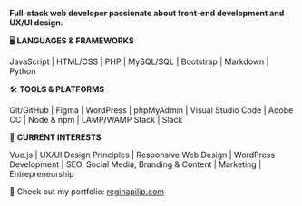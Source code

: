 **Full-stack web developer passionate about front-end development and UX/UI design.**

🖥 **LANGUAGES & FRAMEWORKS**

JavaScript | HTML/CSS | PHP | MySQL/SQL | Bootstrap | Markdown | Python



🛠 **TOOLS & PLATFORMS**

Git/GitHub | Figma | WordPress | phpMyAdmin | Visual Studio Code | Adobe CC | Node & npm | LAMP/WAMP Stack | Slack



📕 **CURRENT INTERESTS**

Vue.js | UX/UI Design Principles | Responsive Web Design | WordPress Development | SEO, Social Media, Branding & Content | Marketing | Entrepreneurship



🔗 Check out my portfolio: [reginapilip.com](http://reginapilip.com/) 